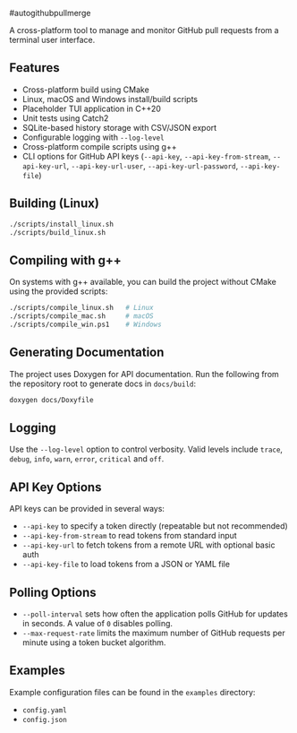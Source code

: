 #autogithubpullmerge

A cross-platform tool to manage and monitor GitHub pull requests from a terminal user interface.

## Features
- Cross-platform build using CMake
- Linux, macOS and Windows install/build scripts
- Placeholder TUI application in C++20
- Unit tests using Catch2
- SQLite-based history storage with CSV/JSON export
- Configurable logging with `--log-level`
- Cross-platform compile scripts using g++
- CLI options for GitHub API keys (`--api-key`, `--api-key-from-stream`,
  `--api-key-url`, `--api-key-url-user`, `--api-key-url-password`,
  `--api-key-file`)

## Building (Linux)
```bash
./scripts/install_linux.sh
./scripts/build_linux.sh
```

## Compiling with g++

On systems with g++ available, you can build the project without CMake using the
provided scripts:

```bash
./scripts/compile_linux.sh   # Linux
./scripts/compile_mac.sh     # macOS
./scripts/compile_win.ps1    # Windows
```

## Generating Documentation

The project uses Doxygen for API documentation. Run the following from the
repository root to generate docs in `docs/build`:

```bash
doxygen docs/Doxyfile
```

## Logging

Use the `--log-level` option to control verbosity. Valid levels include
`trace`, `debug`, `info`, `warn`, `error`, `critical` and `off`.

## API Key Options

API keys can be provided in several ways:

- `--api-key` to specify a token directly (repeatable but not recommended)
- `--api-key-from-stream` to read tokens from standard input
- `--api-key-url` to fetch tokens from a remote URL with optional basic auth
- `--api-key-file` to load tokens from a JSON or YAML file

## Polling Options

- `--poll-interval` sets how often the application polls GitHub for updates in
  seconds. A value of `0` disables polling.
- `--max-request-rate` limits the maximum number of GitHub requests per minute
  using a token bucket algorithm.

## Examples

Example configuration files can be found in the `examples` directory:

- `config.yaml`
- `config.json`
